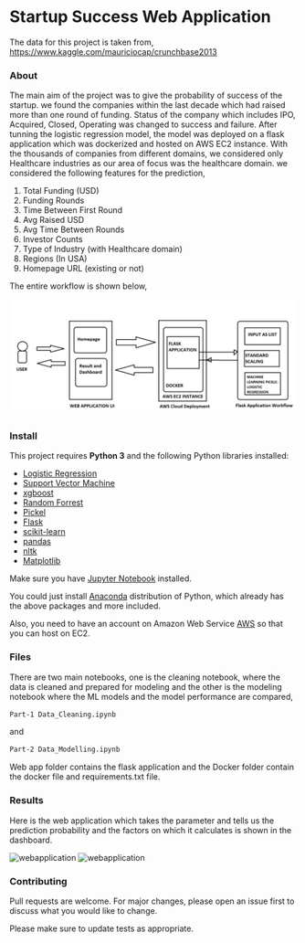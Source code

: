 # Startup Success Web Application

The data for this project is taken from,
https://www.kaggle.com/mauriciocap/crunchbase2013

### About

The main aim of the project was to give the probability of success of the startup. we found the companies within the last decade which had raised more than one round of funding. Status of the company which includes IPO, Acquired, Closed, Operating was changed to success and failure. After tunning the logistic regression model, the model was deployed on a flask application which was dockerized and hosted on AWS EC2 instance. With the thousands of companies from different domains, we considered only Healthcare industries as our area of focus was the healthcare domain. we considered the following features for the prediction,

1) Total Funding (USD)
2) Funding Rounds
3) Time Between First Round
4) Avg Raised USD
5) Avg Time Between Rounds
6) Investor Counts
7) Type of Industry (with Healthcare domain)
8) Regions (In USA)
9) Homepage URL (existing or not)

The entire workflow is shown below,

![workflow](wf.png)

### Install

This project requires **Python 3** and the following Python libraries installed:

- [Logistic Regression](https://scikit-learn.org/stable/modules/generated/sklearn.linear_model.LogisticRegression.html)
- [Support Vector Machine](https://scikit-learn.org/stable/modules/svm.html)
- [xgboost](https://xgboost.readthedocs.io/en/latest/)
- [Random Forrest](https://scikit-learn.org/stable/modules/generated/sklearn.ensemble.RandomForestClassifier.html)
- [Pickel](https://docs.python.org/3/library/pickle.html)
- [Flask](https://flask.palletsprojects.com/en/1.1.x/)
- [scikit-learn](https://scikit-learn.org/stable/)
- [pandas](https://pandas.org/)
- [nltk](https://nltk.org/)
- [Matplotlib](https://matplotlib.org/)

Make sure you have [Jupyter Notebook](http://ipython.org/notebook.html) installed.

You could just install [Anaconda](http://continuum.io/downloads) distribution of Python, which already has the above packages and more included. 

Also, you need to have an account on Amazon Web Service [AWS](https://aws.amazon.com/console/) so that you can host on EC2.

### Files

There are two main notebooks, one is the cleaning notebook, where the data is cleaned and prepared for modeling and the other is the modeling notebook where the ML models and the model performance are compared,

```bash
Part-1 Data_Cleaning.ipynb
```  
and
```bash
Part-2 Data_Modelling.ipynb
```
Web app folder contains the flask application and the Docker folder contain the docker file and requirements.txt file.

### Results 
Here is the web application which takes the parameter and tells us the prediction probability and the factors on which it calculates is shown in the dashboard.

![webapplication](https://github.com/aishwarya250/Startup-Success-Predictor/blob/main/Demo/1.png)
![webapplication](https://github.com/aishwarya250/Startup-Success-Predictor/blob/main/Demo/2.png)

### Contributing
Pull requests are welcome. For major changes, please open an issue first to discuss what you would like to change.

Please make sure to update tests as appropriate.




